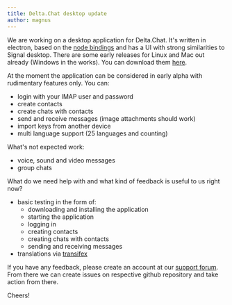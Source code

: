 ```yaml
---
title: Delta.Chat desktop update
author: magnus
---
```


We are working on a desktop application for Delta.Chat. It's written in electron, based on the [node bindings](https://github.com/deltachat/deltachat-node) and has a UI with strong similarities to Signal desktop. There are some early releases for Linux and Mac out already (Windows in the works). You can download them [here](https://github.com/deltachat/deltachat-desktop/releases/).

At the moment the application can be considered in early alpha with rudimentary features only. You can:

* login with your IMAP user and password
* create contacts
* create chats with contacts
* send and receive messages (image attachments should work)
* import keys from another device
* multi language support (25 languages and counting)

What's not expected work:

* voice, sound and video messages
* group chats

What do we need help with and what kind of feedback is useful to us right now?

* basic testing in the form of:
  * downloading and installing the application
  * starting the application
  * logging in
  * creating contacts
  * creating chats with contacts
  * sending and receiving messages
* translations via [transifex](https://www.transifex.com/delta-chat/delta-chat-desktop/)

If you have any feedback, please create an account at our [support forum](). From there we can create issues on respective github repository and take action from there.

Cheers!

